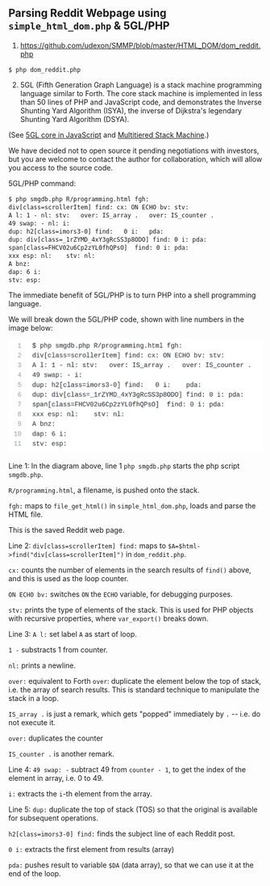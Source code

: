 ## Parsing Reddit Webpage using `simple_html_dom.php` & 5GL/PHP


1. https://github.com/udexon/SMMP/blob/master/HTML_DOM/dom_reddit.php
```
$ php dom_reddit.php
```


2. 5GL (Fifth Generation Graph Language) is a stack machine programming language similar to Forth. The core stack machine is implemented in less than 50 lines of PHP and JavaScript code, and demonstrates the Inverse Shunting Yard Algorithm (ISYA), the inverse of Dijkstra's legendary Shunting Yard Algorithm (DSYA).

(See [5GL core in JavaScript](http://5gl.epizy.com/nsm/fgl.html) and [Multitiered Stack Machine](https://github.com/udexon/SMMP/blob/master/MultitieredStackMachine.md).) 

We have decided not to open source it pending negotiations with investors, but you are welcome to contact the author for collaboration, which will allow you access to the source code.

5GL/PHP command:
```
$ php smgdb.php R/programming.html fgh: 
div[class=scrollerItem] find: cx: ON ECHO bv: stv: 
A l: 1 - nl: stv:   over: IS_array .   over: IS_counter . 
49 swap: - nl: i: 
dup: h2[class=imors3-0] find:   0 i:   pda: 
dup: div[class=_1rZYMD_4xY3gRcSS3p8ODO] find: 0 i: pda:  
span[class=FHCV02u6Cp2zYL0fhQPsO]  find: 0 i: pda:   
xxx esp: nl:    stv: nl: 
A bnz:  
dap: 6 i: 
stv: esp:
```

The immediate benefit of 5GL/PHP is to turn PHP into a shell programming language.

We will break down the 5GL/PHP code, shown with line numbers in the image below:

<img src="https://github.com/udexon/SMMP/blob/master/HTML_DOM/dom_reddit.png" width="520">
              
Line 1: In the diagram above, line 1 `php smgdb.php` starts the php script `smgdb.php`.

`R/programming.html`, a filename, is pushed onto the stack.

`fgh:` maps to `file_get_html()` in `simple_html_dom.php`, loads and parse the HTML file.

This is the saved Reddit web page.
                                                                                          

Line 2: `div[class=scrollerItem] find:` maps to `$A=$html->find("div[class=scrollerItem]")` in `dom_reddit.php`.

`cx:` counts the number of elements in the search results of `find()` above, and this is used as the loop counter.

`ON ECHO bv:` switches `ON` the `ECHO` variable, for debugging purposes.

`stv:` prints the type of elements of the stack. This is used for PHP objects with recursive properties, where `var_export()` breaks down. 


Line 3: `A l:` set label `A` as start of loop.

`1 -` substracts 1 from counter.

`nl:` prints a newline.

`over:` equivalent to Forth `over`: duplicate the element below the top of stack, i.e. the array of search results. This is standard technique to manipulate the stack in a loop.

`IS_array .` is just a remark, which gets "popped" immediately by `.` -- i.e. do not execute it.

`over:` duplicates the counter 

`IS_counter .` is another remark.


Line 4: `49 swap: -` subtract 49 from `counter - 1`, to get the index of the element in array, i.e. 0 to 49.

`i:` extracts the `i`-th element from the array.


Line 5: `dup:` duplicate the top of stack (TOS) so that the original is available for subsequent operations.

`h2[class=imors3-0] find:` finds the subject line of each Reddit post.

`0 i:` extracts the first element from results (array)

`pda:` pushes result to variable `$DA` (data array), so that we can use it at the end of the loop.

